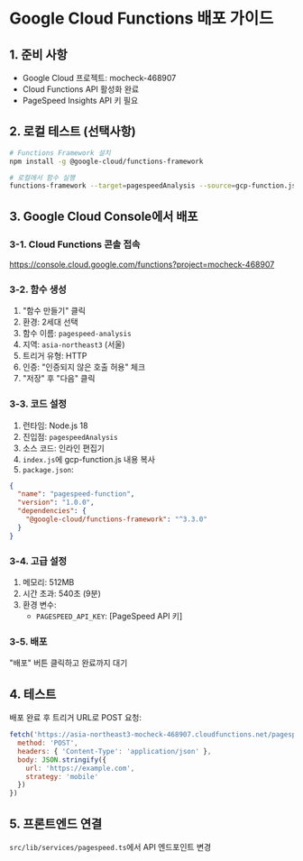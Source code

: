 # Google Cloud Functions 배포 가이드

## 1. 준비 사항
- Google Cloud 프로젝트: mocheck-468907
- Cloud Functions API 활성화 완료
- PageSpeed Insights API 키 필요

## 2. 로컬 테스트 (선택사항)
```bash
# Functions Framework 설치
npm install -g @google-cloud/functions-framework

# 로컬에서 함수 실행
functions-framework --target=pagespeedAnalysis --source=gcp-function.js
```

## 3. Google Cloud Console에서 배포

### 3-1. Cloud Functions 콘솔 접속
https://console.cloud.google.com/functions?project=mocheck-468907

### 3-2. 함수 생성
1. "함수 만들기" 클릭
2. 환경: 2세대 선택
3. 함수 이름: `pagespeed-analysis`
4. 지역: `asia-northeast3` (서울)
5. 트리거 유형: HTTP
6. 인증: "인증되지 않은 호출 허용" 체크
7. "저장" 후 "다음" 클릭

### 3-3. 코드 설정
1. 런타임: Node.js 18
2. 진입점: `pagespeedAnalysis`
3. 소스 코드: 인라인 편집기
4. `index.js`에 gcp-function.js 내용 복사
5. `package.json`:
```json
{
  "name": "pagespeed-function",
  "version": "1.0.0",
  "dependencies": {
    "@google-cloud/functions-framework": "^3.3.0"
  }
}
```

### 3-4. 고급 설정
1. 메모리: 512MB
2. 시간 초과: 540초 (9분)
3. 환경 변수:
   - `PAGESPEED_API_KEY`: [PageSpeed API 키]

### 3-5. 배포
"배포" 버튼 클릭하고 완료까지 대기

## 4. 테스트
배포 완료 후 트리거 URL로 POST 요청:
```javascript
fetch('https://asia-northeast3-mocheck-468907.cloudfunctions.net/pagespeed-analysis', {
  method: 'POST',
  headers: { 'Content-Type': 'application/json' },
  body: JSON.stringify({
    url: 'https://example.com',
    strategy: 'mobile'
  })
})
```

## 5. 프론트엔드 연결
`src/lib/services/pagespeed.ts`에서 API 엔드포인트 변경
